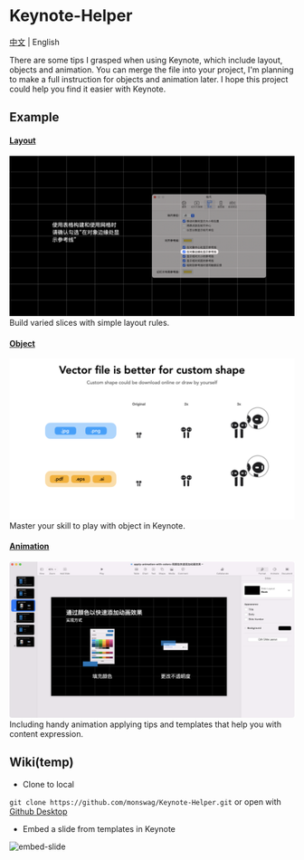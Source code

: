 # Keynote-Helper

[中文](README.md) | English

There are some tips I grasped when using Keynote, which include layout, objects and animation. You can merge the file into your project, I'm planning to make a full instruction for objects and animation later. I hope this project could help you find it easier with Keynote.

## Example
#### [Layout](Layout-排版)
<img src="images/layout-grid.png" alt="Grid from table" width="600">
Build varied slices with simple layout rules.

#### [Object](Object-构件)
<img src="images/object-vector-image.png" alt="Use vector file in keynote" width="600">
Master your skill to play with object in Keynote.

#### [Animation](Animation-动画)
<img src="images/animation-with-color.png" alt="Apply animation with color" width="600">
Including handy animation applying tips and templates that help you with content expression.

## Wiki(temp)

* Clone to local

`git clone https://github.com/monswag/Keynote-Helper.git`
or open with [Github Desktop](https://desktop.github.com)

* Embed a slide from templates in Keynote

<img src="images/embed-slide.png" alt="embed-slide" width="600">